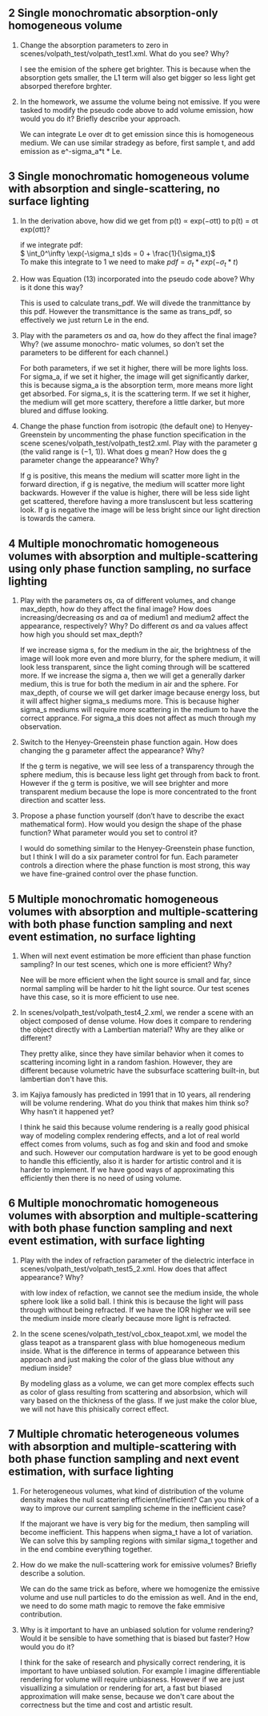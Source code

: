 ## 2 Single monochromatic absorption-only homogeneous volume

1. Change the absorption parameters to zero in scenes/volpath_test/volpath_test1.xml. What do you see? Why?  

    I see the emision of the sphere get brighter. This is because when the absorption gets smaller, the 
L1 term will also get bigger so less light get absorped therefore brghter.  

2. In the homework, we assume the volume being not emissive. If you were tasked to modify the pseudo
code above to add volume emission, how would you do it? Briefly describe your approach.  

    We can integrate Le over dt to get emission since this is homogeneous medium. We can use similar
stradegy as before, first sample t, and add emission as e^-sigma_a*t * Le.

## 3 Single monochromatic homogeneous volume with absorption and single-scattering, no surface lighting

1. In the derivation above, how did we get from p(t) ∝ exp(−σtt) to p(t) = σt exp(σtt)?

    if we integrate pdf:  
$ \int_0^\infty \exp(-\sigma_t s)ds = 0 + \frac{1}{\sigma_t}$  
To make this integrate to 1 we need to make $pdf = \sigma_t*exp(-\sigma_t*t)$

2. How was Equation (13) incorporated into the pseudo code above? Why is it done this way?  

    This is used to calculate trans_pdf. We will divede the tranmittance by this pdf. However the transmittance is the same as trans_pdf, so effectively we just return Le in the end.

3. Play with the parameters σs and σa, how do they affect the final image? Why? (we assume monochro-
matic volumes, so don’t set the parameters to be different for each channel.)  

    For both parameters, if we set it higher, there will be more lights loss. For sigma_a, if we set it higher, the image will get significantly darker, this is because sigma_a is the absorption term, more means more light get absorbed. For sigma_s, it is the scattering term. If we set it higher, the medium will get more scattery, therefore a little darker, but more blured and diffuse looking.

4. Change the phase function from isotropic (the default one) to Henyey-Greenstein by uncommenting
the phase function specification in the scene scenes/volpath_test/volpath_test2.xml. Play with the
parameter g (the valid range is (−1, 1)). What does g mean? How does the g parameter change the
appearance? Why?  

    If g is positive, this means the medium will scatter more light in the forward direction, if g is negative, the medium will scatter more light backwards. However if the value is higher, there will be less side light get scattered, therefore having a more transluscent but less scattering look. If g is negative the image will be less bright since our light direction is towards the camera.

## 4 Multiple monochromatic homogeneous volumes with absorption and multiple-scattering using only phase function sampling, no surface lighting

1. Play with the parameters σs, σa of different volumes, and change max_depth, how do they affect the
final image? How does increasing/decreasing σs and σa of medium1 and medium2 affect the appearance,
respectively? Why? Do different σs and σa values affect how high you should set max_depth?  

    If we increase sigma s, for the medium in the air, the brightness of the image will look more even and more blurry, for the sphere medium, it will look less transparent, since the light coming through will be scattered more. If we increase the sigma a, then we will get a generally darker medium, this is true for both the medium in air and the sphere. For max_depth, of course we will get darker image because energy loss, but it will affect higher sigma_s mediums more. This is because higher sigma_s mediums will require more scattering in the medium to have the correct apprance. For sigma_a this does not affect as much through my observation.

2. Switch to the Henyey-Greenstein phase function again. How does changing the g parameter affect the
appearance? Why?

    If the g term is negative, we will see less of a transparency through the sphere medium, this is because less light get through from back to front. However if the g term is positive, we will see brighter and more transparent medium because the lope is more concentrated to the front direction and scatter less.

3. Propose a phase function yourself (don’t have to describe the exact mathematical form). How would
you design the shape of the phase function? What parameter would you set to control it?  

    I would do something similar to the Henyey-Greenstein phase function, but I think I will do a six parameter control for fun. Each parameter controls a direction where the phase function is most strong, this way we have fine-grained control over the phase function.

## 5 Multiple monochromatic homogeneous volumes with absorption and multiple-scattering with both phase function sampling and next event estimation, no surface lighting

1. When will next event estimation be more efficient than phase function sampling? In our test scenes,
which one is more efficient? Why?

    Nee will be more efficient when the light source is small and far, since normal sampling will be harder to hit the light source. Our test scenes have this case, so it is more efficient to use nee.

2. In scenes/volpath_test/volpath_test4_2.xml, we render a scene with an object composed of dense
volume. How does it compare to rendering the object directly with a Lambertian material? Why are
they alike or different?  

    They pretty alike, since they have similar behavior when it comes to scattering incoming light in a random fashion. However, they are different because volumetric have the subsurface scattering built-in, but lambertian don't have this.

3. im Kajiya famously has predicted in 1991 that in 10 years, all rendering will be volume rendering.
What do you think that makes him think so? Why hasn’t it happened yet?  

    I think he said this because volume rendering is a really good phisical way of modeling complex rendering effects, and a lot of real world effect comes from volums, such as fog and skin and food and smoke and such. However our computation hardware is yet to be good enough to handle this efficiently, also it is harder for artistic control and it is harder to implement. If we have good ways of approximating this efficiently then there is no need of using volume.

## 6 Multiple monochromatic homogeneous volumes with absorption and multiple-scattering with both phase function sampling and next event estimation, with surface lighting

1. Play with the index of refraction parameter of the dielectric interface in
scenes/volpath_test/volpath_test5_2.xml. How does that affect appearance? Why?

    with low index of refaction, we cannot see the medium inside, the whole sphere look like a solid ball. I think this is because the light will pass through without being refracted. If we have the IOR higher we will see the medium inside more clearly because more light is refracted.

2. In the scene scenes/volpath_test/vol_cbox_teapot.xml, we model the glass teapot as a transparent
glass with blue homogeneous medium inside. What is the difference in terms of appearance between
this approach and just making the color of the glass blue without any medium inside?

    By modeling glass as a volume, we can get more complex effects such as color of glass resulting from scattering and absorbsion, which will vary based on the thickness of the glass. If we just make the color blue, we will not have this phisically correct effect.

## 7 Multiple chromatic heterogeneous volumes with absorption and multiple-scattering with both phase function sampling and next event estimation, with surface lighting

1. For heterogeneous volumes, what kind of distribution of the volume density makes the null scattering
efficient/inefficient? Can you think of a way to improve our current sampling scheme in the inefficient
case?  

    If the majorant we have is very big for the medium, then sampling will become inefficient. This happens when sigma_t have a lot of variation. We can solve this by sampling regions with similar sigma_t together and in the end combine everything together.

2. How do we make the null-scattering work for emissive volumes? Briefly describe a solution.

    We can do the same trick as before, where we homogenize the emissive volume and use null particles to do the emission as well. And in the end, we need to do some math magic to remove the fake emmisive contribution.

3. Why is it important to have an unbiased solution for volume rendering? Would it be sensible to have
something that is biased but faster? How would you do it?  

    I think for the sake of research and physically correct rendering, it is important to have unbiased solution. For example I imagine differentiable rendering for volume will require unbiasness. However if we are just visuallizing a simulation or rendering for art, a fast but biased approximation will make sense, because we don't care about the correctness but the time and cost and artistic result.